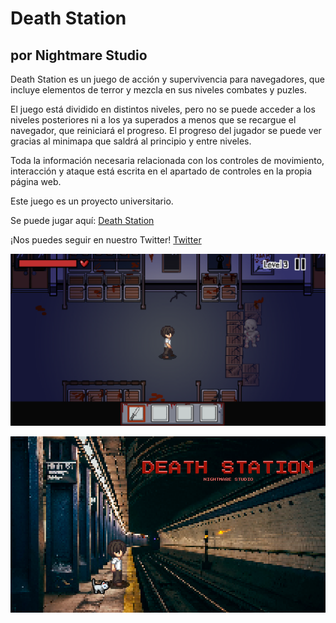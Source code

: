 # Death Station
## por Nightmare Studio

Death Station es un juego de acción y supervivencia para navegadores, que incluye elementos de terror y mezcla en sus niveles combates y puzles.

El juego está dividido en distintos niveles, pero no se puede acceder a los niveles posteriores ni a los ya superados a menos que se recargue el navegador, que reiniciará el progreso.
El progreso del jugador se puede ver gracias al minimapa que saldrá al principio y entre niveles.

Toda la información necesaria relacionada con los controles de movimiento, interacción y ataque está escrita en el apartado de controles en la propia página web.

Este juego es un proyecto universitario.

Se puede jugar aquí: [Death Station](https://mattcastucm.github.io/Death-Station-Nightmare-Studio/)

¡Nos puedes seguir en nuestro Twitter! [Twitter](https://twitter.com/n1ghtm4r3stud10)

![Hito 2 Cap 1](https://github.com/MattCastUCM/Death-Station-Nightmare-Studio/blob/main/documents/Level.png)

![Hito 2 Cap 2](https://github.com/MattCastUCM/Death-Station-Nightmare-Studio/blob/main/documents/Menu.png)

